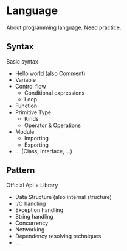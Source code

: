 # Language

About programming language. Need practice.

## Syntax

Basic syntax

- Hello world (also Comment)
- Variable
- Control flow
  - Conditional expressions
  - Loop
- Function
- Primitive Type
  - Kinds
  - Operator & Operations
- Module
  - Importing
  - Exporting
- ... (Class, Interface, ...)

## Pattern

Official Api + Library

- Data Structure (also internal structure)
- I/O handling
- Exception handling
- String handling
- Concurrency
- Networking
- Dependency resolving techniques
- ...
